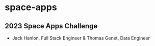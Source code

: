 # space-apps
## 2023 Space Apps Challenge






- Jack Hanlon, Full Stack Engineer & Thomas Genet, Data Engineer

